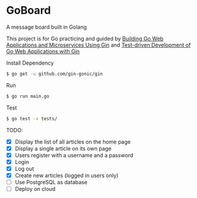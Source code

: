 # GoBoard
A message board built in Golang

This project is for Go practicing and guided by [Building Go Web Applications and Microservices Using Gin](https://semaphoreci.com/community/tutorials/building-go-web-applications-and-microservices-using-gin) and [Test-driven Development of Go Web Applications with Gin](https://semaphoreci.com/community/tutorials/test-driven-development-of-go-web-applications-with-gin)

Install Dependency  
```sh
$ go get -u github.com/gin-gonic/gin
```  

Run
```sh
$ go run main.go
```

Test
```sh
$ go test -v tests/
```

TODO:  
- [x] Display the list of all articles on the home page
- [x] Display a single article on its own page
- [x] Users register with a username and a password
- [x] Login
- [x] Log out
- [x] Create new articles (logged in users only)
- [ ] Use PostgreSQL as database
- [ ] Deploy on cloud